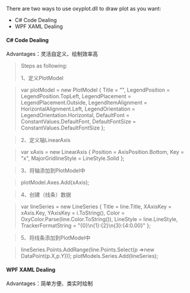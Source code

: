 There are two ways to use oxyplot.dll to draw plot as you want:

- C# Code Dealing 
- WPF XAML Dealing

#### C# Code Dealing

Advantages：灵活自定义、绘制效率高
>Steps as following:
>
>1、定义PlotModel

>var plotModel = new PlotModel
{
Title = "",
LegendPosition = LegendPosition.TopLeft,
LegendPlacement = LegendPlacement.Outside,
LegendItemAlignment = HorizontalAlignment.Left,
LegendOrientation = LegendOrientation.Horizontal,
DefaultFont = ConstantValues.DefaultFont,
DefaultFontSize = ConstantValues.DefaultFontSize
};

>2、定义轴LinearAxis

>var xAxis = new LinearAxis
{
Position = AxisPosition.Bottom,
Key = "x",
MajorGridlineStyle = LineStyle.Solid
};

>3、将轴添加到PlotModel中

>plotModel.Axes.Add(xAxis);

>4、创建（线条）数据

>var  lineSeries = new LineSeries
{
Title = line.Title,
XAxisKey = xAxis.Key,
YAxisKey = i.ToString(),
Color = OxyColor.Parse(line.Color.ToString()),
LineStyle = line.LineStyle,
TrackerFormatString = "{0}\n{1}:{2}\n{3}:{4:0.00}"
};

>5、将线条添加到PlotModel中

>lineSeries.Points.AddRange(line.Points.Select(p =>new DataPoint(p.X,p.Y)));
plotModels.Series.Add(lineSeries);

#### WPF XAML Dealing
Advantages：简单方便、类实时绘制
